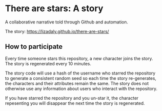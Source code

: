 # There are stars: A story

A collaborative narrative told through Github and automation.

The story: https://lizadaly.github.io/there-are-stars/
## How to participate

Every time someone stars this repository, a new character joins the story. The story
is regenerated every 10 minutes.

The story code will use a hash of the username who starred the repository to generate a consistent random seed so each time the story re-generates, the characters and their attributes
remain the same. The story does not otherwise use any information about users
who interact with the repository.

If you have starred the repository and you un-star it, the character repesenting you
will disappear the next time the story is regenerated.


